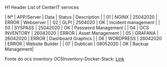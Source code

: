 H1 Header List of CenterIT services

| Nº   | APP/Server        | Data        | Status   | Description |
| 01   | NGINX             | 25042020    | ERROR    | Webserver |
| 02   | GLPI              | 2504020     | OK       | Incident management |
| 03   | SYSPASS           | 25042020    | OK       | Password Management |
| 04   | OCS INVENTORY     | 26042020    | ERROR    | Asset Management |
| 05   | GRAFANA           | 26042020    | ERROR    | Dashboard Graphics |
| 06   | WORDPRESS         | 26042020    | ERROR    | Website Builder |
| 07   | Dublicati         | 08052020    | OK       | Backup Management|

Fonte do ocs inventory 
OCSInventory-Docker-Stack: [Link](https://github.com/OCSInventory-NG/OCSInventory-Docker-Stack)